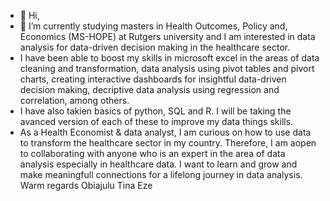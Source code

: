 - 👋 Hi, 
- 👀 I’m currently studying masters in Health Outcomes, Policy and, Economics (MS-HOPE) at Rutgers university and I am interested in data analysis for data-driven decision making in the healthcare sector.
- I have been able to boost my skills in microsoft excel in the areas of data cleaning and transformation, data analysis using pivot tables and pivort charts, creating interactive dashboards for insightful data-driven decision making, decriptive data analysis using regression and correlation, among others. 
- I have also takien basics of python, SQL and R. I will be taking the avanced version of each of these to improve my data things skills. 
- As a Health Economist & data analyst, I am curious on how to use data to transform the healthcare sector in my country. Therefore, I am aopen to collaborating with anyone who is an expert in the area of data analysis especially in healthcare data. I want to learn and grow and make meaningfull connections for a lifelong journey in data analysis. 
Warm regards
Obiajulu Tina Eze
